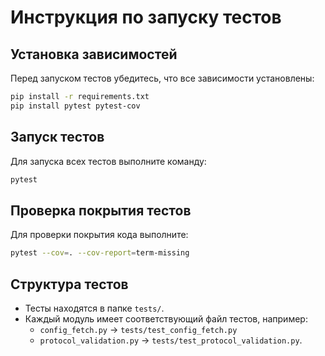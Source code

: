 # Инструкция по запуску тестов

## Установка зависимостей
Перед запуском тестов убедитесь, что все зависимости установлены:
```bash
pip install -r requirements.txt
pip install pytest pytest-cov
```

## Запуск тестов
Для запуска всех тестов выполните команду:
```bash
pytest
```

## Проверка покрытия тестов
Для проверки покрытия кода выполните:
```bash
pytest --cov=. --cov-report=term-missing
```

## Структура тестов
- Тесты находятся в папке `tests/`.
- Каждый модуль имеет соответствующий файл тестов, например:
  - `config_fetch.py` -> `tests/test_config_fetch.py`
  - `protocol_validation.py` -> `tests/test_protocol_validation.py`.
